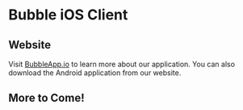 # Bubble iOS Client
## Website
Visit [BubbleApp.io](https://bubbleapp.io/) to learn more about our application. You can also download the Android application from our website.
## More to Come!
